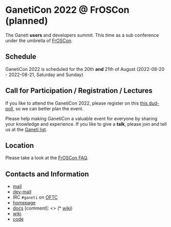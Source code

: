 # GanetiCon 2022 @ FrOSCon (planned)
The Ganeti **users** and developers summit. This time as a sub conference under the umbrella of [FrOSCon](https://www.froscon.org/).

## Schedule
GanetiCon 2022 is scheduled for the 20th **and** 21th of August (2022-08-20 - 2022-08-21, Saturday and Sunday)

## Call for Participation / Registration / Lectures
If you like to attend the GanetiCon 2022, please register on this [this dud-poll](https://dud-poll.inf.tu-dresden.de/ganeticon/), so we can better plan the event.

Please help making GanetiCon a valuable event for everyone by sharing your knowledge and experience. If you like to give a **talk**, please join and tell us at the [Ganeti list](https://groups.google.com/g/ganeti).

## Location
Please take a look at the [FrOSCon FAQ](https://www.froscon.org/en/faq/).

## Contacts and Information
* [mail](https://groups.google.com/forum/\#!forum/ganeti)
* [dev-mail](https://groups.google.com/forum/\#!forum/ganeti-devel)
* IRC `#ganeti` on [OFTC](https://www.oftc.net/)
* [homepage](https://ganeti.org/)
* [docs](https://docs.ganeti.org)
[comment]: <> (* [wiki](https://ganeti.googlesource.com/wiki/+/master))
* [wiki](https://github.com/ganeti/ganeti/wiki)
* [code](https://github.com/ganeti/ganeti)

